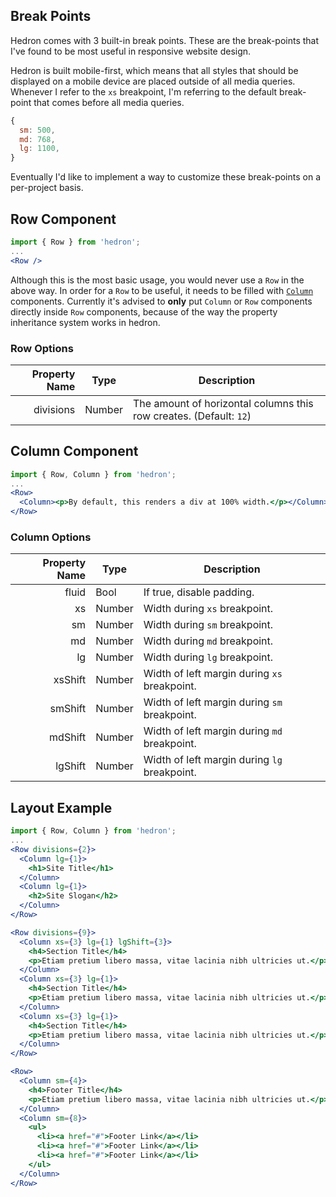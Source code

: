## Break Points

Hedron comes with 3 built-in break points. These are the break-points that I've found to be most useful in responsive website design.

Hedron is built mobile-first, which means that all styles that should be displayed on a mobile device are placed outside of all media queries. Whenever I refer to the `xs` breakpoint, I'm referring to the default break-point that comes before all media queries.

``` js
{
  sm: 500,
  md: 768,
  lg: 1100,
}
```

Eventually I'd like to implement a way to customize these break-points on a per-project basis.

## Row Component 

``` jsx
import { Row } from 'hedron';
...
<Row />
```

Although this is the most basic usage, you would never use a `Row` in the above way. In order for a `Row` to be useful, it needs to be filled with [`Column`](#column-component) components. Currently it's advised to __only__ put `Column` or `Row` components directly inside `Row` components, because of the way the property inheritance system works in hedron.

### Row Options

| Property Name  |      Type     |  Description  |
| -------------: | ------------- | ------------- |
|      divisions |     Number    | The amount of horizontal columns this row creates. (Default: `12`) |

## Column Component

``` jsx
import { Row, Column } from 'hedron';
...
<Row>
  <Column><p>By default, this renders a div at 100% width.</p></Column>
</Row>
```

### Column Options

| Property Name  |      Type     |  Description  |
| -------------: | ------------- | ------------- |
|          fluid |      Bool     | If true, disable padding. |
|             xs |     Number    | Width during `xs` breakpoint. |
|             sm |     Number    | Width during `sm` breakpoint. |
|             md |     Number    | Width during `md` breakpoint. |
|             lg |     Number    | Width during `lg` breakpoint. |
|        xsShift |     Number    | Width of left margin during `xs` breakpoint. |
|        smShift |     Number    | Width of left margin during `sm` breakpoint. |
|        mdShift |     Number    | Width of left margin during `md` breakpoint. |
|        lgShift |     Number    | Width of left margin during `lg` breakpoint. |


## Layout Example

``` jsx
import { Row, Column } from 'hedron';
...
<Row divisions={2}>
  <Column lg={1}>
    <h1>Site Title</h1>
  </Column>
  <Column lg={1}>
    <h2>Site Slogan</h2>
  </Column>
</Row>

<Row divisions={9}>
  <Column xs={3} lg={1} lgShift={3}>
    <h4>Section Title</h4>
    <p>Etiam pretium libero massa, vitae lacinia nibh ultricies ut.</p>
  </Column>
  <Column xs={3} lg={1}>
    <h4>Section Title</h4>
    <p>Etiam pretium libero massa, vitae lacinia nibh ultricies ut.</p>
  </Column>
  <Column xs={3} lg={1}>
    <h4>Section Title</h4>
    <p>Etiam pretium libero massa, vitae lacinia nibh ultricies ut.</p>
  </Column>
</Row>

<Row>
  <Column sm={4}>
    <h4>Footer Title</h4>
    <p>Etiam pretium libero massa, vitae lacinia nibh ultricies ut.</p>
  </Column>
  <Column sm={8}>
    <ul>
      <li><a href="#">Footer Link</a></li>
      <li><a href="#">Footer Link</a></li>
      <li><a href="#">Footer Link</a></li>
    </ul>
  </Column>
</Row>
```